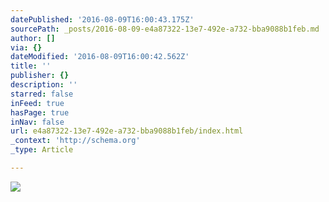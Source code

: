 ```yaml
---
datePublished: '2016-08-09T16:00:43.175Z'
sourcePath: _posts/2016-08-09-e4a87322-13e7-492e-a732-bba9088b1feb.md
author: []
via: {}
dateModified: '2016-08-09T16:00:42.562Z'
title: ''
publisher: {}
description: ''
starred: false
inFeed: true
hasPage: true
inNav: false
url: e4a87322-13e7-492e-a732-bba9088b1feb/index.html
_context: 'http://schema.org'
_type: Article

---
```

![](https://the-grid-user-content.s3-us-west-2.amazonaws.com/ee85d901-f287-4ee9-900c-e176e9f20c4f.jpg)